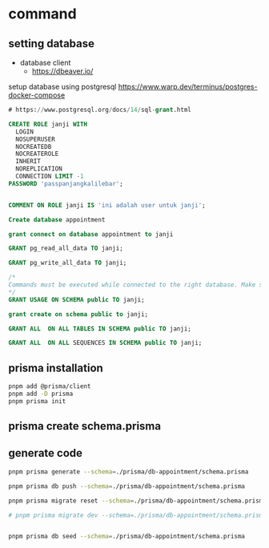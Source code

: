 # command

## setting database

- database client
  - <https://dbeaver.io/>

setup database using postgresql
<https://www.warp.dev/terminus/postgres-docker-compose>

```sql
# https://www.postgresql.org/docs/14/sql-grant.html

CREATE ROLE janji WITH
  LOGIN
  NOSUPERUSER
  NOCREATEDB
  NOCREATEROLE
  INHERIT
  NOREPLICATION
  CONNECTION LIMIT -1
PASSWORD 'passpanjangkalilebar';


COMMENT ON ROLE janji IS 'ini adalah user untuk janji';

Create database appointment

grant connect on database appointment to janji

GRANT pg_read_all_data TO janji;

GRANT pg_write_all_data TO janji;

/*
Commands must be executed while connected to the right database. Make sure of it.
*/
GRANT USAGE ON SCHEMA public TO janji;

grant create on schema public to janji;

GRANT ALL  ON ALL TABLES IN SCHEMA public TO janji;

GRANT ALL  ON ALL SEQUENCES IN SCHEMA public TO janji;
```

## prisma installation

```sh
pnpm add @prisma/client
pnpm add -D prisma
pnpm prisma init
```

## prisma create schema.prisma

## generate code

```sh
pnpm prisma generate --schema=./prisma/db-appointment/schema.prisma

pnpm prisma db push --schema=./prisma/db-appointment/schema.prisma

pnpm prisma migrate reset --schema=./prisma/db-appointment/schema.prisma

# pnpm prisma migrate dev --schema=./prisma/db-appointment/schema.prisma


pnpm prisma db seed --schema=./prisma/db-appointment/schema.prisma

```
